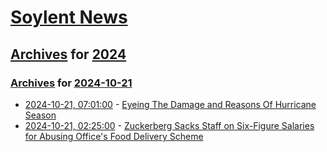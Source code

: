 # [Soylent News](../../../README.md)

## [Archives](../../index.md) for [2024](../index.md)

### [Archives](../../index.md) for [2024-10-21](index.md)

* [2024-10-21, 07:01:00](https://soylentnews.org/article.pl?sid=24/10/19/2329236&from=rss) - [Eyeing The Damage and Reasons Of Hurricane Season](https://soylentnews.org/article.pl?sid=24/10/19/2329236&from=rss)
* [2024-10-21, 02:25:00](https://soylentnews.org/article.pl?sid=24/10/18/1821227&from=rss) - [Zuckerberg Sacks Staff on Six-Figure Salaries for Abusing Office's Food Delivery Scheme](https://soylentnews.org/article.pl?sid=24/10/18/1821227&from=rss)
